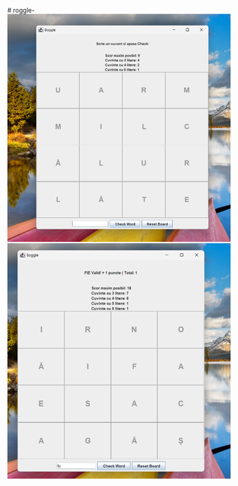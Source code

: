 #   r o g g l e - 
 
 ![1](https://raw.githubusercontent.com/tothantonio/roggle/refs/heads/main/public/Screenshot%202025-09-12%20195423.png?token=GHSAT0AAAAAADGAQNLFJFZ7CROHOLETSEES2GEL52A)
![2](https://raw.githubusercontent.com/tothantonio/roggle/refs/heads/main/public/img.png?token=GHSAT0AAAAAADGAQNLEO2OE2DCHZKT2AXDG2GEL6ZA)

